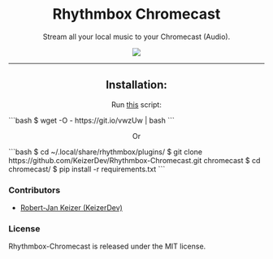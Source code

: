<h1 align="center">Rhythmbox Chromecast</h1>
<p align="center">Stream all your local music to your Chromecast (Audio).</p>

<p align="center">
    <a href="http://opensource.org/licenses/MIT">
        <img src="https://img.shields.io/npm/l/express.svg">
    </a>    
</p>

----

<h2 align="center">Installation:</h2>
<p align="center">
Run <a href="https://github.com/KeizerDev/Rhythmbox-Chromecast/blob/master/setup.sh">this</a> script:
</p>
```bash
$ wget -O - https://git.io/vwzUw | bash
```
<p align="center">
Or 
</p>
```bash
$ cd ~/.local/share/rhythmbox/plugins/
$ git clone https://github.com/KeizerDev/Rhythmbox-Chromecast.git chromecast
$ cd chromecast/
$ pip install -r requirements.txt
```

### Contributors

* [Robert-Jan Keizer (KeizerDev)](https://github.com/KeizerDev/)

### License

Rhythmbox-Chromecast is released under the MIT license.